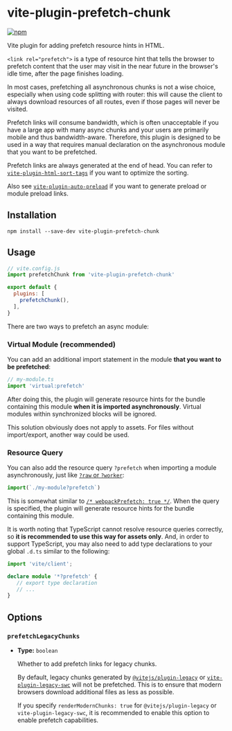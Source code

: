 # vite-plugin-prefetch-chunk

[![npm](https://img.shields.io/npm/v/vite-plugin-prefetch-chunk.svg)](https://www.npmjs.com/package/vite-plugin-prefetch-chunk)

Vite plugin for adding prefetch resource hints in HTML.

`<link rel="prefetch">` is a type of resource hint that tells the browser to prefetch content that the user may visit in the near future in the browser's idle time, after the page finishes loading.

In most cases, prefetching all asynchronous chunks is not a wise choice, especially when using code splitting with router: this will cause the client to always download resources of all routes, even if those pages will never be visited.

Prefetch links will consume bandwidth, which is often unacceptable if you have a large app with many async chunks and your users are primarily mobile and thus bandwidth-aware. Therefore, this plugin is designed to be used in a way that requires manual declaration on the asynchronous module that you want to be prefetched.

Prefetch links are always generated at the end of head. You can refer to [`vite-plugin-html-sort-tags`](https://github.com/CyanSalt/vite-plugin-html-sort-tags) if you want to optimize the sorting.

Also see [`vite-plugin-auto-preload`](https://github.com/CyanSalt/vite-plugin-auto-preload) if you want to generate preload or module preload links.

## Installation

```shell
npm install --save-dev vite-plugin-prefetch-chunk
```

## Usage

```js
// vite.config.js
import prefetchChunk from 'vite-plugin-prefetch-chunk'

export default {
  plugins: [
    prefetchChunk(),
  ],
}
```

There are two ways to prefetch an async module:

### Virtual Module (recommended)

You can add an additional import statement in the module **that you want to be prefetched**:

```ts
// my-module.ts
import 'virtual:prefetch'
```

After doing this, the plugin will generate resource hints for the bundle containing this module **when it is imported asynchronously**. Virtual modules within synchronized blocks will be ignored.

This solution obviously does not apply to assets. For files without import/export, another way could be used.

### Resource Query

You can also add the resource query `?prefetch` when importing a module asynchronously, just like [`?raw` or `?worker`](https://vitejs.dev/guide/assets.html#importing-asset-as-string):

```ts
import(`./my-module?prefetch`)
```

This is somewhat similar to [`/* webpackPrefetch: true */`](https://webpack.js.org/guides/code-splitting/#prefetchingpreloading-modules). When the query is specified, the plugin will generate resource hints for the bundle containing this module.

It is worth noting that TypeScript cannot resolve resource queries correctly, so **it is recommended to use this way for assets only**. And, in order to support TypeScript, you may also need to add type declarations to your global `.d.ts` similar to the following:

```ts
import 'vite/client';

declare module '*?prefetch' {
   // export type declaration
   // ...
}
```

## Options

### `prefetchLegacyChunks`

- **Type:** `boolean`

   Whether to add prefetch links for legacy chunks.

   By default, legacy chunks generated by [`@vitejs/plugin-legacy`](https://github.com/vitejs/vite/tree/main/packages/plugin-legacy) or [`vite-plugin-legacy-swc`](https://github.com/CyanSalt/vite-plugin-legacy-swc) will not be prefetched. This is to ensure that modern browsers download additional files as less as possible.

   If you specify `renderModernChunks: true` for `@vitejs/plugin-legacy` or `vite-plugin-legacy-swc`, it is recommended to enable this option to enable prefetch capabilities.

